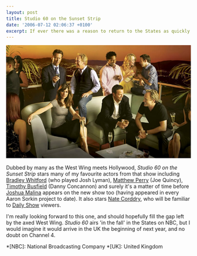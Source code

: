 ```yaml
---
layout: post
title: Studio 60 on the Sunset Strip
date: '2006-07-12 02:06:37 +0100'
excerpt: If ever there was a reason to return to the States as quickly as possible, it would be to see the new Aaron Sorkin drama series 'Studio 60 on the Sunset Strip'.
---
```

![The cast of Studio 60 on the Sunset Strip](/assets/images/2006/07/studio_60_on_the_sunset_strip.jpg)

Dubbed by many as the West Wing meets Hollywood, <cite>Studio 60 on the Sunset Strip</cite> stars many of my favourite actors from that show including [Bradley Whitford][1] (who played Josh Lyman), [Matthew Perry][2] (Joe Quincy), [Timothy Busfield][3] (Danny Concannon) and surely it's a matter of time before [Joshua Malina][4] appears on the new show too (having appeared in every Aaron Sorkin project to date). It also stars [Nate Corddry][5], who will be familiar to [Daily Show][6] viewers.

I'm really looking forward to this one, and should hopefully fill the gap left by the axed West Wing. <cite>Studio 60</cite> airs 'in the fall' in the States on NBC, but I would imagine it would arrive in the UK the beginning of next year, and no doubt on Channel 4.

[1]: http://www.imdb.com/name/nm0925966/
[2]: http://www.imdb.com/name/nm0001612
[3]: http://www.imdb.com/name/nm0124079/
[4]: http://www.imdb.com/name/nm0539651/
[5]: http://www.imdb.com/name/nm1682319/
[6]: http://www.comedycentral.com/shows/the_daily_show/

*[NBC]: National Broadcasting Company
*[UK]: United Kingdom